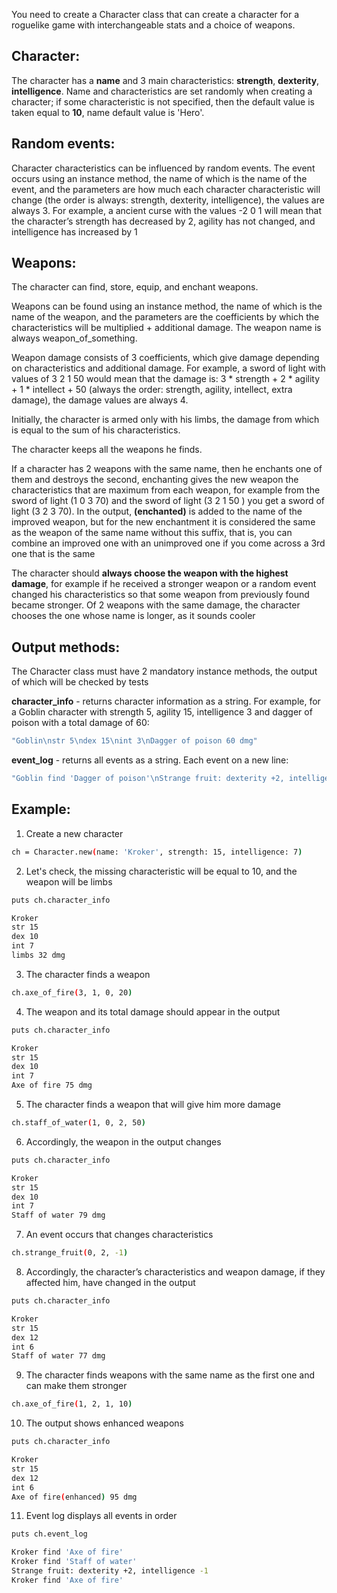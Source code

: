 You need to create a Character class that can create a character for a roguelike game with interchangeable stats and a choice of weapons.

Character:
-
The character has a __name__ and 3 main characteristics: __strength__, __dexterity__, __intelligence__. Name and characteristics are set randomly when creating a character; if some characteristic is not specified, then the default value is taken equal to __10__, name default value is 'Hero'.

Random events:
-
Character characteristics can be influenced by random events. The event occurs using an instance method, the name of which is the name of the event, and the parameters are how much each character characteristic will change (the order is always: strength, dexterity, intelligence), the values are always 3. For example, a ancient curse with the values -2 0 1 will mean that the character’s strength has decreased by 2, agility has not changed, and intelligence has increased by 1

Weapons:
-
The character can find, store, equip, and enchant weapons.

Weapons can be found using an instance method, the name of which is the name of the weapon, and the parameters are the coefficients by which the characteristics will be multiplied + additional damage. The weapon name is always weapon_of_something.

Weapon damage consists of 3 coefficients, which give damage depending on characteristics and additional damage. For example, a sword of light with values of 3 2 1 50 would mean that the damage is: 3 * strength + 2 * agility + 1 * intellect + 50 (always the order: strength, agility, intellect, extra damage), the damage values are always 4.

Initially, the character is armed only with his limbs, the damage from which is equal to the sum of his characteristics.

The character keeps all the weapons he finds.

If a character has 2 weapons with the same name, then he enchants one of them and destroys the second, enchanting gives the new weapon the characteristics that are maximum from each weapon, for example from the sword of light (1 0 3 70) and the sword of light (3 2 1 50 ) you get a sword of light (3 2 3 70). In the output, __(enchanted)__ is added to the name of the improved weapon, but for the new enchantment it is considered the same as the weapon of the same name without this suffix, that is, you can combine an improved one with an unimproved one if you come across a 3rd one that is the same

The character should __always choose the weapon with the highest damage__, for example if he received a stronger weapon or a random event changed his characteristics so that some weapon from previously found became stronger.
Of 2 weapons with the same damage, the character chooses the one whose name is longer, as it sounds cooler

Output methods:
-
The Character class must have 2 mandatory instance methods, the output of which will be checked by tests

__character_info__ - returns character information as a string. For example, for a Goblin character with strength 5, agility 15, intelligence 3 and dagger of poison with a total damage of 60:
```bash
"Goblin\nstr 5\ndex 15\nint 3\nDagger of poison 60 dmg"
```

__event_log__ - returns all events as a string. Each event on a new line:
```bash
"Goblin find 'Dagger of poison'\nStrange fruit: dexterity +2, intelligence -1"
```

Example:
-
1. Create a new character
```bash
ch = Character.new(name: 'Kroker', strength: 15, intelligence: 7)
```
2. Let's check, the missing characteristic will be equal to 10, and the weapon will be limbs
```bash
puts ch.character_info
```
```bash
Kroker
str 15
dex 10
int 7
limbs 32 dmg
```
3. The character finds a weapon
```bash
ch.axe_of_fire(3, 1, 0, 20)
```
4. The weapon and its total damage should appear in the output
```bash
puts ch.character_info
```
```bash
Kroker
str 15
dex 10
int 7
Axe of fire 75 dmg
```
5. The character finds a weapon that will give him more damage
```bash
ch.staff_of_water(1, 0, 2, 50)
```
6. Accordingly, the weapon in the output changes
```bash
puts ch.character_info
```
```bash
Kroker
str 15
dex 10
int 7
Staff of water 79 dmg
```
7. An event occurs that changes characteristics
```bash
ch.strange_fruit(0, 2, -1)
```
8. Accordingly, the character’s characteristics and weapon damage, if they affected him, have changed in the output
```bash
puts ch.character_info
```
```bash
Kroker
str 15
dex 12
int 6
Staff of water 77 dmg
```
9. The character finds weapons with the same name as the first one and can make them stronger
```bash
ch.axe_of_fire(1, 2, 1, 10)
```
10. The output shows enhanced weapons
```bash
puts ch.character_info
```
```bash
Kroker
str 15
dex 12
int 6
Axe of fire(enhanced) 95 dmg
```
11. Event log displays all events in order
```bash
puts ch.event_log
```
```bash
Kroker find 'Axe of fire'
Kroker find 'Staff of water'
Strange fruit: dexterity +2, intelligence -1
Kroker find 'Axe of fire'
```
